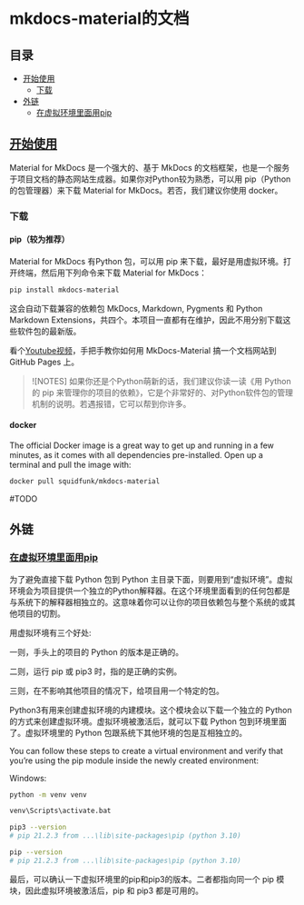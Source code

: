 # mkdocs-material的文档

## 目录

- [开始使用](#开始使用)
  - [下载](#下载)
- [外链](#外链)
  - [在虚拟环境里面用pip](#在虚拟环境里面用pip)

## [开始使用](https://squidfunk.github.io/mkdocs-material/getting-started/)

Material for MkDocs 是一个强大的、基于 MkDocs 的文档框架，也是一个服务于项目文档的静态网站生成器。如果你对Python较为熟悉，可以用 pip（Python的包管理器）来下载 Material for MkDocs。若否，我们建议你使用 docker。

### 下载

#### pip（较为推荐）

Material for MkDocs 有Python 包，可以用 pip 来下载，最好是用虚拟环境。打开终端，然后用下列命令来下载 Material for MkDocs：

```bash
pip install mkdocs-material
```

这会自动下载兼容的依赖包 MkDocs, Markdown, Pygments 和 Python Markdown Extensions，共四个。本项目一直都有在维护，因此不用分别下载这些软件包的最新版。

看个[Youtube视频](https://www.youtube.com/watch?v=Q-YA_dA8C20)，手把手教你如何用 MkDocs-Material 搞一个文档网站到 GitHub Pages 上。

> ![NOTES]
> 如果你还是个Python萌新的话，我们建议你读一读《用 Python 的 pip 来管理你的项目的依赖》，它是个非常好的、对Python软件包的管理机制的说明。若遇报错，它可以帮到你许多。

#### docker

The official Docker image is a great way to get up and running in a few minutes, as it comes with all dependencies pre-installed. Open up a terminal and pull the image with:

```bash
docker pull squidfunk/mkdocs-material
```

#TODO
## 外链

### [在虚拟环境里面用pip](https://realpython.com/what-is-pip/#using-pip-in-a-python-virtual-environment)

为了避免直接下载 Python 包到 Python 主目录下面，则要用到“虚拟环境”。虚拟环境会为项目提供一个独立的Python解释器。在这个环境里面看到的任何包都是与系统下的解释器相独立的。这意味着你可以让你的项目依赖包与整个系统的或其他项目的切割。

用虚拟环境有三个好处:

一则，手头上的项目的 Python 的版本是正确的。

二则，运行 pip 或 pip3 时，指的是正确的实例。

三则，在不影响其他项目的情况下，给项目用一个特定的包。

Python3有用来创建虚拟环境的内建模块。这个模块会以下载一个独立的 Python 的方式来创建虚拟环境。虚拟环境被激活后，就可以下载 Python 包到环境里面了。虚拟环境里的 Python 包跟系统下其他环境的包是互相独立的。

You can follow these steps to create a virtual environment and verify that you’re using the pip module inside the newly created environment:

Windows:

```sh
python -m venv venv

venv\Scripts\activate.bat

pip3 --version
# pip 21.2.3 from ...\lib\site-packages\pip (python 3.10)

pip --version
# pip 21.2.3 from ...\lib\site-packages\pip (python 3.10)
```

最后，可以确认一下虚拟环境里的pip和pip3的版本。二者都指向同一个 pip 模块，因此虚拟环境被激活后，pip 和 pip3 都是可用的。

